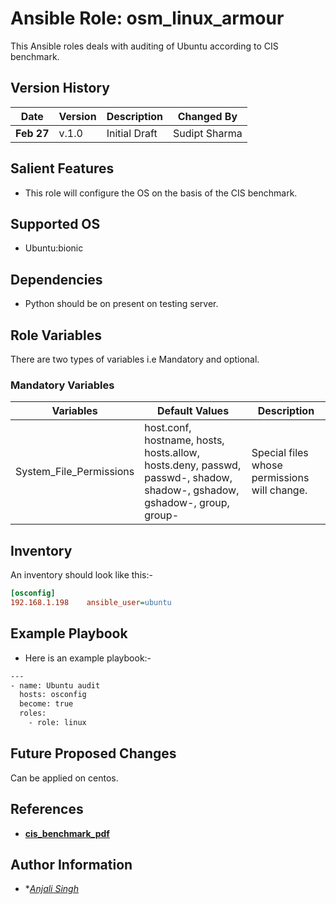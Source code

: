 Ansible Role: osm_linux_armour
=========

This Ansible roles deals with auditing of Ubuntu according to CIS benchmark.

Version History
--------------
|**Date**| **Version**| **Description**| **Changed By** |
|----------|---------|---------------|-----------------|
|**Feb 27** | v.1.0 | Initial Draft | Sudipt Sharma |

Salient Features
----------------
* This role will configure the OS on the basis of the CIS benchmark.

Supported OS
------------
  * Ubuntu:bionic

Dependencies
------------
* Python should be on present on testing server.

Role Variables
--------------
There are two types of variables i.e Mandatory and optional.

### Mandatory Variables

|**Variables**| **Default Values**| **Description**|
|----------|---------|---------------|
| System_File_Permissions | host.conf, hostname, hosts, hosts.allow, hosts.deny, passwd, passwd-, shadow, shadow-, gshadow, gshadow-, group, group- | Special files whose permissions will change. |

Inventory
----------
An inventory should look like this:-
```ini
[osconfig]                 
192.168.1.198    ansible_user=ubuntu    
```

Example Playbook
----------------

* Here is an example playbook:-

```sh
---
- name: Ubuntu audit
  hosts: osconfig
  become: true
  roles:
    - role: linux


```

Future Proposed Changes
-----------------------
Can be applied on centos.

References
----------
- **[cis_benchmark_pdf](http://gauss.ececs.uc.edu/Courses/c6056/lectures/ubuntu-18.04-LTS.pdf)**

Author Information
------------------

- **[Anjali Singh](mailto:anjali.singh@opstree.com)*
